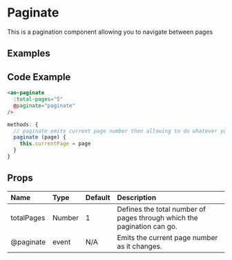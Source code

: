 # Paginate
This is a pagination component allowing you to navigate between pages

## Examples

<Doc-Paginate/>

## Code Example
```html
<ao-paginate
  :total-pages="5"
  @paginate="paginate"
/>
```

```js
methods: {
  // paginate emits current page number then allowing to do whatever you want with that info
  paginate (page) {
    this.currentPage = page
  }
}

```

## Props

| Name         | Type     | Default | Description                                                           |
|:-------------|:---------|:---------|:----------------------------------------------------------------------|
| totalPages | Number | 1 | Defines the total number of pages through which the pagination can go. |
| @paginate | event | N/A | Emits the current page number as it changes. |

